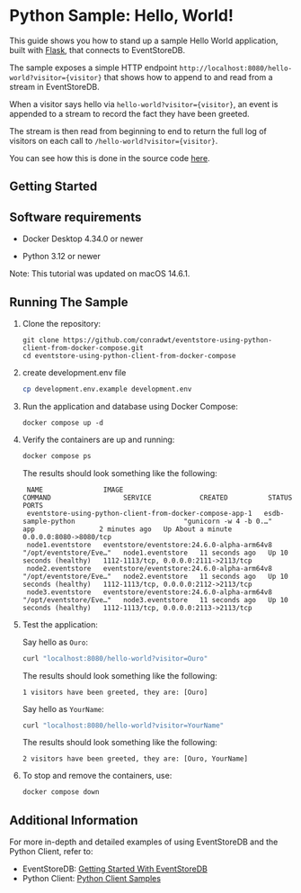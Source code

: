 # Python Sample: Hello, World!

This guide shows you how to stand up a sample Hello World application, built with [Flask](https://flask.palletsprojects.com/en/3.0.x/), that connects to EventStoreDB.

The sample exposes a simple HTTP endpoint `http://localhost:8080/hello-world?visitor={visitor}` that shows how to append to and read from a stream in EventStoreDB.

When a visitor says hello via `hello-world?visitor={visitor}`, an event is appended to a stream to record the fact they have been greeted.

The stream is then read from beginning to end to return the full log of visitors on each call to `/hello-world?visitor={visitor}`.

You can see how this is done in the source code [here](./main.py).

## Getting Started

## Software requirements

- Docker Desktop 4.34.0 or newer

- Python 3.12 or newer

Note: This tutorial was updated on macOS 14.6.1.

## Running The Sample

1. Clone the repository:

   ```
   git clone https://github.com/conradwt/eventstore-using-python-client-from-docker-compose.git
   cd eventstore-using-python-client-from-docker-compose
   ```

2. create development.env file

   ```zsh
   cp development.env.example development.env
   ```

3. Run the application and database using Docker Compose:

   ```
   docker compose up -d
   ```

4. Verify the containers are up and running:

   ```zsh
   docker compose ps
   ```

   The results should look something like the following:

   ```text
    NAME               IMAGE                                        COMMAND                  SERVICE            CREATED          STATUS                    PORTS
    eventstore-using-python-client-from-docker-compose-app-1   esdb-sample-python                           "gunicorn -w 4 -b 0.…"   app                2 minutes ago   Up About a minute        0.0.0.0:8080->8080/tcp
    node1.eventstore   eventstore/eventstore:24.6.0-alpha-arm64v8   "/opt/eventstore/Eve…"   node1.eventstore   11 seconds ago   Up 10 seconds (healthy)   1112-1113/tcp, 0.0.0.0:2111->2113/tcp
    node2.eventstore   eventstore/eventstore:24.6.0-alpha-arm64v8   "/opt/eventstore/Eve…"   node2.eventstore   11 seconds ago   Up 10 seconds (healthy)   1112-1113/tcp, 0.0.0.0:2112->2113/tcp
    node3.eventstore   eventstore/eventstore:24.6.0-alpha-arm64v8   "/opt/eventstore/Eve…"   node3.eventstore   11 seconds ago   Up 10 seconds (healthy)   1112-1113/tcp, 0.0.0.0:2113->2113/tcp
   ```

5. Test the application:

   Say hello as `Ouro`:

   ```zsh
   curl "localhost:8080/hello-world?visitor=Ouro"
   ```

   The results should look something like the following:

   ```text
   1 visitors have been greeted, they are: [Ouro]
   ```

   Say hello as `YourName`:

   ```zsh
   curl "localhost:8080/hello-world?visitor=YourName"
   ```

   The results should look something like the following:

   ```text
   2 visitors have been greeted, they are: [Ouro, YourName]
   ```

6. To stop and remove the containers, use:

   ```zsh
   docker compose down
   ```

## Additional Information

For more in-depth and detailed examples of using EventStoreDB and the Python Client, refer to:

- EventStoreDB: [Getting Started With EventStoreDB](https://developers.eventstore.com/clients/grpc/)
- Python Client: [Python Client Samples](https://github.com/pyeventsourcing/esdbclient/tree/1.0)
